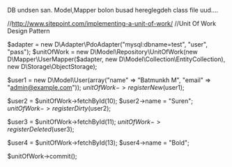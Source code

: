 DB undsen san. Model,Mapper bolon busad hereglegdeh class file uud....

//http://www.sitepoint.com/implementing-a-unit-of-work/
//Unit Of Work Design Pattern

$adapter = new D\Adapter\PdoAdapter("mysql:dbname=test", "user", "pass");
$unitOfWork = new D\Model\Repository\UnitOfWork(new D\Mapper\UserMapper($adapter, new D\Model\Collection\EntityCollection), new D\Storage\ObjectStorage);

$user1 = new D\Model\User(array("name" => "Batmunkh M",
    "email" => "admin@example.com"));
$unitOfWork->registerNew($user1);

$user2 = $unitOfWork->fetchById(10);
$user2->name = "Suren";
$unitOfWork->registerDirty($user2);

$user3 = $unitOfWork->fetchById(11);
$unitOfWork->registerDeleted($user3);

$user4 = $unitOfWork->fetchById(13);
$user4->name = "Bold";

$unitOfWork->commit();
